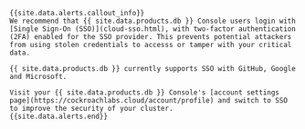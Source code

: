     {{site.data.alerts.callout_info}}
    We recommend that {{ site.data.products.db }} Console users login with [Single Sign-On (SSO)](cloud-sso.html), with two-factor authentication (2FA) enabled for the SSO provider. This prevents potential attackers from using stolen credentials to accesss or tamper with your critical data.

    {{ site.data.products.db }} currently supports SSO with GitHub, Google and Microsoft.

    Visit your {{ site.data.products.db }} Console's [account settings page](https://cockroachlabs.cloud/account/profile) and switch to SSO to improve the security of your cluster.
    {{site.data.alerts.end}}
